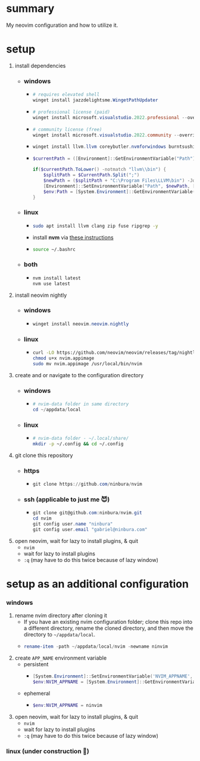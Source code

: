# summary
My neovim configuration and how to utilize it.
# setup
1. install dependencies
    - ### windows
        - ```powershell
          # requires elevated shell
          winget install jazzdelightsme.WingetPathUpdater
          ``` 
        - ```powershell
          # professional license (paid)
          winget install microsoft.visualstudio.2022.professional --override "--wait --quiet --add ProductLang En-us --add Microsoft.VisualStudio.Workload.NativeDesktop --includeRecommended"
          ```
        - ```powershell
          # community license (free)
          winget install microsoft.visualstudio.2022.community --override "--wait --quiet --add ProductLang En-us --add Microsoft.VisualStudio.Workload.NativeDesktop --includeRecommended"
          ```
        - ```powershell
          winget install llvm.llvm coreybutler.nvmforwindows burntsushi.ripgrep.gnu --accept-package-agreements --accept-source-agreements
          ```

        - ```powershell
          $currentPath = ([Environment]::GetEnvironmentVariable("Path"))
          
          if($currentPath.ToLower() -notmatch "llvm\\bin") {
              $splitPath = $CurrentPath.Split(";")
              $newPath = ($splitPath + "C:\Program Files\LLVM\bin") -Join ";"
              [Environment]::SetEnvironmentVariable("Path", $newPath, [EnvironmentVariableTarget]::Machine)
              $env:Path = [System.Environment]::GetEnvironmentVariable("Path","Machine") + ";" + [System.Environment]::GetEnvironmentVariable("Path", "User")
          }
          ```
    - ### linux
        - ```bash
          sudo apt install llvm clang zip fuse ripgrep -y
          ```
        - install **nvm** via [these instructions](https://github.com/nvm-sh/nvm#installing-and-updating)
        - ```bash
          source ~/.bashrc
          ```
    - ### both
        - ```powershell
          nvm install latest
          nvm use latest
          ```
2. install neovim nightly
    - ### windows
        - ```powershell
          winget install neovim.neovim.nightly
          ```
    - ### linux
        - ```bash
          curl -LO https://github.com/neovim/neovim/releases/tag/nightly/download/nvim.appimage
          chmod u+x nvim.appimage
          sudo mv nvim.appimage /usr/local/bin/nvim
          ```
3. create and or navigate to the configuration directory
    - ### windows
        - ```powershell
          # nvim-data folder in same directory
          cd ~/appdata/local
          ```
    - ### linux
        - ```bash
          # nvim-data folder - ~/.local/share/
          mkdir -p ~/.config && cd ~/.config
          ```
4. git clone this repository
    - ### https
        - ```powershell
          git clone https://github.com/ninbura/nvim
          ```
    - ### ssh (applicable to just me 😈)
        - ```powershell
          git clone git@github.com:ninbura/nvim.git
          cd nvim
          git config user.name "ninbura"
          git config user.email "gabriel@ninbura.com"
          ```
5. open neovim, wait for lazy to install plugins, & quit
    - `nvim`
    - wait for lazy to install plugins
    - `:q` (may have to do this twice because of lazy window)
# setup as an additional configuration
### windows
1. rename nvim directory after cloning it
    - If you have an existing nvim configuration folder; clone this repo into a different directory, rename the cloned directory, and then move the directory to `~/appdata/local`.
    - ```powershell
      rename-item -path ~/appdata/local/nvim -newname ninvim
      ```
3. create `APP_NAME` environment variable
    - persistent
        - ```powershell
          [System.Environment]::SetEnvironmentVariable('NVIM_APPNAME', 'ninvim', 'Machine')
          $env:NVIM_APPNAME = [System.Environment]::GetEnvironmentVariable("NVIM_APPNAME", "Machine")
          ```
    - ephemeral
        - ```powershell
          $env:NVIM_APPNAME = ninvim
          ```
4. open neovim, wait for lazy to install plugins, & quit
    - `nvim`
    - wait for lazy to install plugins
    - `:q` (may have to do this twice because of lazy window)
### linux (under construction 🚧)
